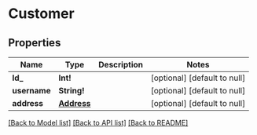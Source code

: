 # Customer

## Properties

| Name         | Type                      | Description | Notes                        |
| ------------ | ------------------------- | ----------- | ---------------------------- |
| **Id\_**     | **Int!**                  |             | [optional] [default to null] |
| **username** | **String!**               |             | [optional] [default to null] |
| **address**  | [**Address**](Address.md) |             | [optional] [default to null] |

[[Back to Model list]](../README.md#documentation-for-models) [[Back to API list]](../README.md#documentation-for-api-endpoints) [[Back to README]](../README.md)
